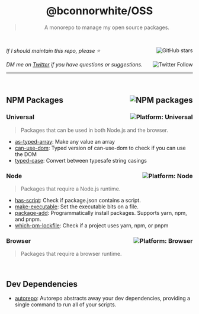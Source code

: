 <!--BEGIN HEADER-->
<div id="top" align="center">
  <h1>@bconnorwhite/OSS</h1>
</div>

<blockquote align="center">A monorepo to manage my open source packages.</blockquote>

<br />

_If I should maintain this repo, please ⭐️_
<a href="https://github.com/bconnorwhite/OSS">
  <img align="right" alt="GitHub stars" src="https://img.shields.io/github/stars/bconnorwhite/OSS?label=%E2%AD%90%EF%B8%8F&style=social">
</a>


_DM me on [Twitter](https://twitter.com/bconnorwhite) if you have questions or suggestions._
<a href="https://twitter.com/bconnorwhite">
  <img align="right" alt="Twitter Follow" src="https://img.shields.io/twitter/url?label=%40bconnorwhite&style=social&url=https%3A%2F%2Ftwitter.com%2Fbconnorwhite">
</a>

---
<!--END HEADER-->

<br />

<h2 id="packages"><a href="https://www.npmjs.com/~bconnorwhite"><img align="right" alt="NPM packages" src="https://img.shields.io/badge/NPM%20Packages-90-%23CB3837"></a>NPM Packages</h2>

<h3>Universal<img alt="Platform: Universal" src="https://img.shields.io/badge/Universal-%233178C6?logo=javascript&logoColor=white" align="right" /></h3>

> Packages that can be used in both Node.js and the browser.

- [as-typed-array](https://github.com/bconnorwhite/as-typed-array): Make any value an array
- [can-use-dom](https://github.com/bconnorwhite/can-use-dom): Typed version of can-use-dom to check if you can use the DOM
- [typed-case](https://github.com/bconnorwhite/typed-case): Convert between typesafe string casings

<h3>Node<img alt="Platform: Node" src="https://img.shields.io/badge/Node-%23339933?logo=node.js&logoColor=white" align="right" /></h3>

> Packages that require a Node.js runtime.

- [has-script](https://github.com/bconnorwhite/has-script): Check if package.json contains a script.
- [make-executable](https://github.com/bconnorwhite/make-executable): Set the executable bits on a file.
- [package-add](https://github.com/bconnorwhite/package-add): Programmatically install packages. Supports yarn, npm, and pnpm.
- [which-pm-lockfile](https://github.com/bconnorwhite/which-pm-lockfile): Check if a project uses yarn, npm, or pnpm

<h3>Browser<img alt="Platform: Browser" src="https://img.shields.io/badge/Browser-%23E34F26?logo=html5&logoColor=white" align="right" /></h3>

> Packages that require a browser runtime.

<!--BEGIN FOOTER-->

<br />

<h2>Dev Dependencies</h2>

- [autorepo](https://www.npmjs.com/package/autorepo): Autorepo abstracts away your dev dependencies, providing a single command to run all of your scripts.

<!--END FOOTER-->
